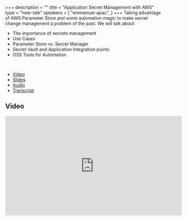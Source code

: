 +++
description = ""
title = "Application Secret Management with AWS"
type = "new-talk"
speakers = [
        "emmanuel-apau",
]
+++
Taking advantage of AWS Parameter Store and some automation magic to make secret change management a problem of the past. We will talk about:

* The importance of secrets management
* Use Cases
* Parameter Store vs. Secret Manager
* Secret Vault and Application Integration points
* OSS Tools for Automation

&nbsp; <!-- make a break for a new list -->

* [Video](https://youtu.be/CEoVxvwLhsQ)
* [Slides](https://thegrouchy.dev/general/2019/07/12/application-secrets.html)
* [Audio](http://traffic.libsyn.com/devopsdays/application-secrets-management.mp3)
* [Transcript](/events/2019-washington-dc/transcripts/emmanuel-apau.pdf)

## Video

<iframe width="560" height="315" src="https://www.youtube.com/embed/CEoVxvwLhsQ" frameborder="0" allow="accelerometer; autoplay; encrypted-media; gyroscope; picture-in-picture" allowfullscreen></iframe>